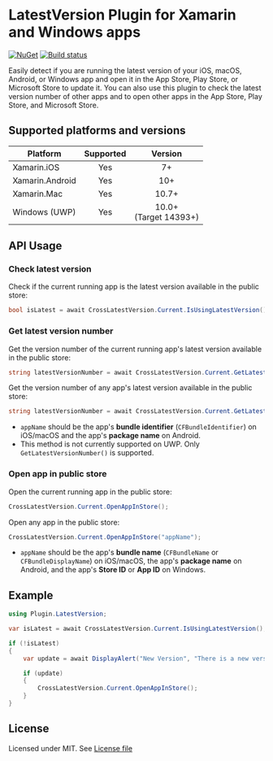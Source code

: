 # LatestVersion Plugin for Xamarin and Windows apps

[![NuGet](https://img.shields.io/nuget/v/Xam.Plugin.LatestVersion.svg?label=NuGet)](https://www.nuget.org/packages/Xam.Plugin.LatestVersion/)
[![Build status](https://ci.appveyor.com/api/projects/status/sbvvle9doh9k6fkw?svg=true)](https://ci.appveyor.com/project/edsnider/latestversionplugin)

Easily detect if you are running the latest version of your iOS, macOS, Android, or Windows app and open it in the App Store, Play Store, or Microsoft Store to update it. You can also use this plugin to check the latest version number of other apps and to open other apps in the App Store, Play Store, and Microsoft Store.

## Supported platforms and versions

|Platform|Supported|Version|
| ------------------- | :-----------: | :------------------: |
|Xamarin.iOS|Yes|7+|
|Xamarin.Android|Yes|10+|
|Xamarin.Mac|Yes|10.7+|
|Windows (UWP)|Yes|10.0+<br>(Target 14393+)|

## API Usage

### Check latest version

Check if the current running app is the latest version available in the public store:

```csharp
bool isLatest = await CrossLatestVersion.Current.IsUsingLatestVersion();
```

### Get latest version number

Get the version number of the current running app's latest version available in the public store:

```csharp
string latestVersionNumber = await CrossLatestVersion.Current.GetLatestVersionNumber();
```

Get the version number of any app's latest version available in the public store:

```csharp
string latestVersionNumber = await CrossLatestVersion.Current.GetLatestVersionNumber("appName");
```

- `appName` should be the app's **bundle identifier** (`CFBundleIdentifier`) on iOS/macOS and the app's **package name** on Android.
- This method is not currently supported on UWP. Only `GetLatestVersionNumber()` is supported.

### Open app in public store

Open the current running app in the public store:

```csharp
CrossLatestVersion.Current.OpenAppInStore();
```

Open any app in the public store:

```csharp
CrossLatestVersion.Current.OpenAppInStore("appName");
```

- `appName` should be the app's **bundle name** (`CFBundleName` or `CFBundleDisplayName`) on iOS/macOS, the app's **package name** on Android, and the app's **Store ID** or **App ID** on Windows.

## Example

```csharp
using Plugin.LatestVersion;

var isLatest = await CrossLatestVersion.Current.IsUsingLatestVersion();

if (!isLatest)
{
    var update = await DisplayAlert("New Version", "There is a new version of this app available. Would you like to update now?", "Yes", "No");

    if (update)
    {
        CrossLatestVersion.Current.OpenAppInStore();
    }
}
```

## License

Licensed under MIT. See [License file](https://github.com/edsnider/LatestVersionPlugin/blob/master/LICENSE)

